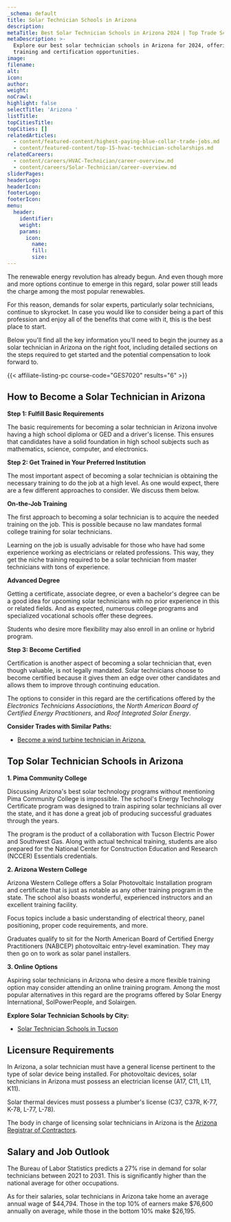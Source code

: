 ```yaml
---
_schema: default
title: Solar Technician Schools in Arizona
description:
metaTitle: Best Solar Technician Schools in Arizona 2024 | Top Trade Schools
metaDescription: >-
  Explore our best solar technician schools in Arizona for 2024, offering
  training and certification opportunities.
image:
filename:
alt:
icon:
author:
weight:
noCrawl:
highlight: false
selectTitle: 'Arizona '
listTitle:
topCitiesTitle:
topCities: []
relatedArticles:
  - content/featured-content/highest-paying-blue-collar-trade-jobs.md
  - content/featured-content/top-15-hvac-technician-scholarships.md
relatedCareers:
  - content/careers/HVAC-Technician/career-overview.md
  - content/careers/Solar-Technician/career-overview.md
sliderPages:
headerLogo:
headerIcon:
footerLogo:
footerIcon:
menu:
  header:
    identifier:
    weight:
    params:
      icon:
        name:
        fill:
        size:
---
```

The renewable energy revolution has already begun. And even though more and more options continue to emerge in this regard, solar power still leads the charge among the most popular renewables.

For this reason, demands for solar experts, particularly solar technicians, continue to skyrocket. In case you would like to consider being a part of this profession and enjoy all of the benefits that come with it, this is the best place to start.

Below you'll find all the key information you'll need to begin the journey as a solar technician in Arizona on the right foot, including detailed sections on the steps required to get started and the potential compensation to look forward to.

{{< affiliate-listing-pc course-code="GES7020" results="6" >}}

## **How to Become a Solar Technician in Arizona**

**Step 1: Fulfill Basic Requirements**

The basic requirements for becoming a solar technician in Arizona involve having a high school diploma or GED and a driver's license. This ensures that candidates have a solid foundation in high school subjects such as mathematics, science, computer, and electronics.

**Step 2: Get Trained in Your Preferred Institution**

The most important aspect of becoming a solar technician is obtaining the necessary training to do the job at a high level. As one would expect, there are a few different approaches to consider. We discuss them below.

**On-the-Job Training**

The first approach to becoming a solar technician is to acquire the needed training on the job. This is possible because no law mandates formal college training for solar technicians.

Learning on the job is usually advisable for those who have had some experience working as electricians or related professions. This way, they get the niche training required to be a solar technician from master technicians with tons of experience.

**Advanced Degree**

Getting a certificate, associate degree, or even a bachelor's degree can be a good idea for upcoming solar technicians with no prior experience in this or related fields. And as expected, numerous college programs and specialized vocational schools offer these degrees.

Students who desire more flexibility may also enroll in an online or hybrid program.

**Step 3: Become Certified**

Certification is another aspect of becoming a solar technician that, even though valuable, is not legally mandated. Solar technicians choose to become certified because it gives them an edge over other candidates and allows them to improve through continuing education.

The options to consider in this regard are the certifications offered by the *Electronics Technicians Associations*, the *North American Board of Certified Energy Practitioners,* and *Roof Integrated Solar Energy*.

**Consider Trades with Similar Paths:**

* [Become a wind turbine technician in Arizona.](https://toptradeschools.com/near-you/wind-turbine-technician/arizona/)

## **Top Solar Technician Schools in Arizona**

**1\. Pima Community College**

Discussing Arizona's best solar technology programs without mentioning Pima Community College is impossible. The school's Energy Technology Certificate program was designed to train aspiring solar technicians all over the state, and it has done a great job of producing successful graduates through the years.

The program is the product of a collaboration with Tucson Electric Power and Southwest Gas. Along with actual technical training, students are also prepared for the National Center for Construction Education and Research (NCCER) Essentials credentials.

**2\. Arizona Western College**

Arizona Western College offers a Solar Photovoltaic Installation program and certificate that is just as notable as any other training program in the state. The school also boasts wonderful, experienced instructors and an excellent training facility.

Focus topics include a basic understanding of electrical theory, panel positioning, proper code requirements, and more.

Graduates qualify to sit for the North American Board of Certified Energy Practitioners (NABCEP) photovoltaic entry-level examination. They may then go on to work as solar panel installers.

**3\. Online Options**

Aspiring solar technicians in Arizona who desire a more flexible training option may consider attending an online training program. Among the most popular alternatives in this regard are the programs offered by Solar Energy International, SolPowerPeople, and Solairgen.

**Explore Solar Technician Schools by City:**

* [Solar Technician Schools in Tucson](https://toptradeschools.com/near-you/solar-technician/arizona/tucson/)

## **Licensure Requirements**

In Arizona, a solar technician must have a general license pertinent to the type of solar device being installed. For photovoltaic devices, solar technicians in Arizona must possess an electrician license (A17, C11, L11, K11).

Solar thermal devices must possess a plumber's license (C37, C37R, K-77, K-78, L-77, L-78).

The body in charge of licensing solar technicians in Arizona is the [Arizona Registrar of Contractors](https://roc.az.gov/).

## **Salary and Job Outlook**

The Bureau of Labor Statistics predicts a 27% rise in demand for solar technicians between 2021 to 2031. This is significantly higher than the national average for other occupations.

As for their salaries, solar technicians in Arizona take home an average annual wage of $44,794. Those in the top 10% of earners make $76,600 annually on average, while those in the bottom 10% make $26,195.